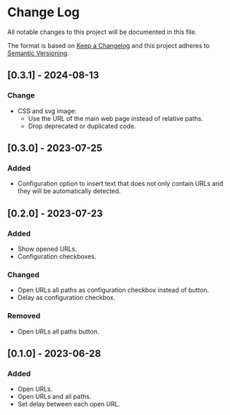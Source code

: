 # Change Log

All notable changes to this project will be documented in this file.

The format is based on [Keep a Changelog](http://keepachangelog.com/)
and this project adheres to [Semantic Versioning](http://semver.org/).

## [0.3.1] - 2024-08-13
### Change
- CSS and svg image:
  - Use the URL of the main web page instead of relative paths.
  - Drop deprecated or duplicated code.

## [0.3.0] - 2023-07-25
### Added
- Configuration option to insert text that does not only contain URLs and they will be automatically detected.

## [0.2.0] - 2023-07-23
### Added
- Show opened URLs.
- Configuration checkboxes.

### Changed
- Open URLs all paths as configuration checkbox instead of button.
- Delay as configuration checkbox.

### Removed
- Open URLs all paths button.

## [0.1.0] - 2023-06-28
### Added
- Open URLs.
- Open URLs and all paths.
- Set delay between each open URL.

